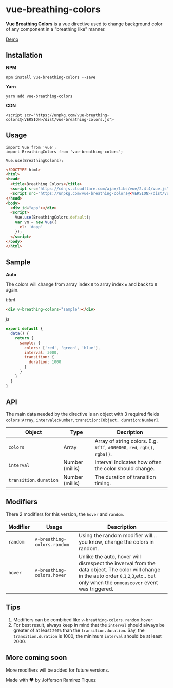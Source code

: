 # vue-breathing-colors
**Vue Breathing Colors** is a vue directive used to change background color of any component in a "breathing like" manner.

[Demo](http://mycure-inc.github.io/vue-breathing-colors)

## Installation

**NPM**

`npm install vue-breathing-colors --save`

**Yarn**

`yarn add vue-breathing-colors`

**CDN**

`<script scr="https://unpkg.com/vue-breathing-colors@<VERSION>/dist/vue-breathing-colors.js">`

## Usage

```javscript
import Vue from 'vue';
import BreathingColors from 'vue-breathing-colors';

Vue.use(BreathingColors);
```

```html
<!DOCTYPE html>
<html>
<head>
  <title>Breathing Colors</title>
  <script src="https://cdnjs.cloudflare.com/ajax/libs/vue/2.4.4/vue.js"></script>
  <script src="https://unpkg.com/vue-breathing-colors@<VERSION>/dist/vue-breathing-colors.js"></script>
</head>
<body>
  <div id="app"></div>
  <script>
    Vue.use(BreathingColors.default);
    var vm = new Vue({
      el: '#app'
    });
  </script>
</body>
</html>
```

## Sample

**Auto**

The colors will change from array index `0` to array index `n` and back to `0` again.

*html*
```html
<div v-breathing-colors="sample"></div>
```

*js*
```javascript
export default {
  data() {
    return {
      sample: {
        colors: ['red', 'green', 'blue'],
        interval: 3000,
        transition: {
          duration: 1000
        }
      }
    }
  }
}
```

## API

The main data needed by the directive is an object with 3 required fields `colors:Array`, `intervale:Number`, `transition:[Object, duration:Number]`.

| Object | Type | Decription |
| ------ | ---- | ---------- |
| `colors` | Array | Array of string colors. E.g. `#fff`, `#000000`, `red`, `rgb()`, `rgba()`.
| `interval` | Number (millis) | Interval indicates how often the color should change. |
| `transition.duration` | Number (millis) | The duration of transition timing. |

## Modifiers

There 2 modifiers for this version, the `hover` and `random`.

| Modifier | Usage | Description |
| -------- | ----- | ----------- |
| `random` | `v-breathing-colors.random` | Using the random modifier will... you know, change the colors in random. |
| `hover` | `v-breathing-colors.hover` | Unlike the auto, hover will disrespect the inverval from the data object. The color will change in the auto order `0`,`1`,`2`,`3`,etc.. but only when the `onmouseover` event was triggered. |

## Tips

1. Modifiers can be combibed like `v-breathing-colors.random.hover`.
2. For best result, always keep in mind that the `interval` should always be greater of at least `200%` than the `transition.duration`. Say, the `transition.duration` is 1000, the minimum `interval` should be at least 2000.

## More coming soon

More modifiers will be added for future versions. 

Made with :heart: by Jofferson Ramirez Tiquez
